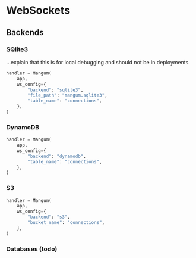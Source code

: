 # WebSockets


## Backends

### SQlite3

...explain that this is for local debugging and should not be in deployments.

```python
handler = Mangum(
    app,
    ws_config={
        "backend": "sqlite3",
        "file_path": "mangum.sqlite3",
        "table_name": "connections",
    },
)
```


### DynamoDB

```python
handler = Mangum(
    app,
    ws_config={
        "backend": "dynamodb",
        "table_name": "connections",
    },
)
```


### S3

```python
handler = Mangum(
    app,
    ws_config={
        "backend": "s3",
        "bucket_name": "connections",
    },
)
```

### Databases (todo)
